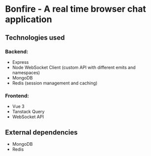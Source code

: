 # Bonfire - A real time browser chat application

## Technologies used

### Backend:

- Express
- Node WebSocket Client (custom API with different emits and namespaces)
- MongoDB
- Redis (session management and caching)

### Frontend:

- Vue 3
- Tanstack Query
- WebSocket API

## External dependencies

- MongoDB
- Redis
